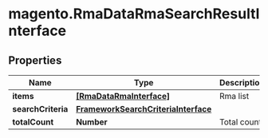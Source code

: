 # magento.RmaDataRmaSearchResultInterface

## Properties
Name | Type | Description | Notes
------------ | ------------- | ------------- | -------------
**items** | [**[RmaDataRmaInterface]**](RmaDataRmaInterface.md) | Rma list | 
**searchCriteria** | [**FrameworkSearchCriteriaInterface**](FrameworkSearchCriteriaInterface.md) |  | 
**totalCount** | **Number** | Total count. | 


